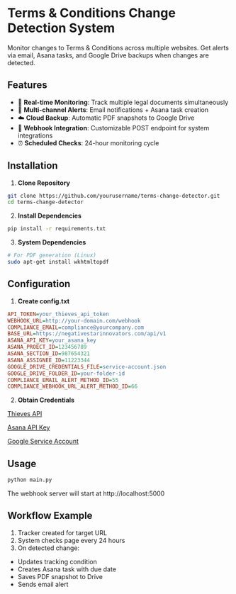 # Terms & Conditions Change Detection System

Monitor changes to Terms & Conditions across multiple websites. Get alerts via email, Asana tasks, and Google Drive backups when changes are detected.

## Features

- 🚨 **Real-time Monitoring**: Track multiple legal documents simultaneously
- 📨 **Multi-channel Alerts**: Email notifications + Asana task creation
- ☁️ **Cloud Backup**: Automatic PDF snapshots to Google Drive
- 🤖 **Webhook Integration**: Customizable POST endpoint for system integrations
- ⏰ **Scheduled Checks**: 24-hour monitoring cycle

## Installation

1. **Clone Repository**
```bash
git clone https://github.com/yourusername/terms-change-detector.git
cd terms-change-detector
```
2. **Install Dependencies**
```bash
pip install -r requirements.txt
```
3. **System Dependencies**
```bash
# For PDF generation (Linux)
sudo apt-get install wkhtmltopdf
```

## Configuration

1. **Create config.txt**
```ini
API_TOKEN=your_thieves_api_token
WEBHOOK_URL=http://your-domain.com/webhook
COMPLIANCE_EMAIL=compliance@yourcompany.com
BASE_URL=https://negativestarinnovators.com/api/v1
ASANA_API_KEY=your_asana_key
ASANA_PROECT_ID=123456789
ASANA_SECTION_ID=987654321
ASANA_ASSIGNEE_ID=11223344
GOOGLE_DRIVE_CREDENTIALS_FILE=service-account.json
GOOGLE_DRIVE_FOLDER_ID=your-folder-id
COMPLIANCE_EMAIL_ALERT_METHOD_ID=55
COMPLIANCE_WEBHOOK_URL_ALERT_METHOD_ID=66
```
2. **Obtain Credentials**

[Thieves API](https://negativestarinnovators.com/documentation/rest_api.html)

[Asana API Key](https://developers.asana.com/docs)

[Google Service Account](https://cloud.google.com/iam/docs/service-accounts)


## Usage
```bash
python main.py
```

The webhook server will start at http://localhost:5000

## Workflow Example
1. Tracker created for target URL
2. System checks page every 24 hours
3. On detected change:
*   Updates tracking condition
*   Creates Asana task with due date
*   Saves PDF snapshot to Drive
*   Sends email alert
